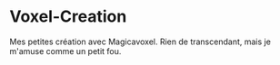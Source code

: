# Voxel-Creation
Mes petites création avec Magicavoxel. Rien de transcendant, mais je m'amuse comme un petit fou.
